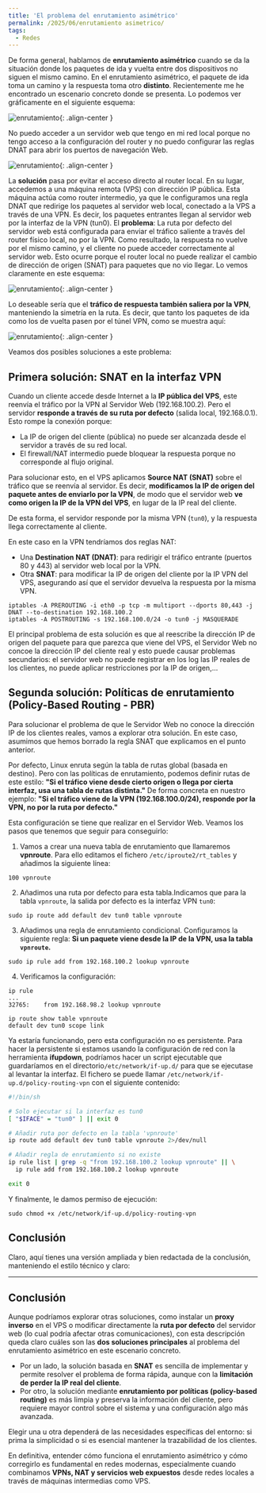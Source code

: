 ```yaml
---
title: 'El problema del enrutamiento asimétrico'
permalink: /2025/06/enrutamiento asimetrico/
tags:
  - Redes
---
```


De forma general, hablamos de **enrutamiento asimétrico** cuando se da la situación donde los paquetes de ida y vuelta entre dos dispositivos no siguen el mismo camino. En el enrutamiento asimétrico, el paquete de ida toma un camino y la respuesta toma otro **distinto**.
Recientemente me he encontrado un escenario concreto donde se presenta. Lo podemos ver gráficamente en el siguiente esquema:

![enrutamiento](https://www.josedomingo.org/pledin/assets/wp-content/uploads/2025/06/asimetrico1.png){: .align-center }

No puedo acceder a un servidor web que tengo en mi red local porque no tengo acceso a la configuración del router y no puedo configurar las reglas DNAT para abrir los puertos de navegación Web.
  
![enrutamiento](https://www.josedomingo.org/pledin/assets/wp-content/uploads/2025/06/asimetrico2.png){: .align-center }

La **solución** pasa por evitar el acceso directo al router local. En su lugar, accedemos a una máquina remota (VPS) con dirección IP pública. Esta máquina actúa como router intermedio, ya que le configuramos una regla DNAT que redirige los paquetes al servidor web local, conectado a la VPS a través de una VPN. Es decir, los paquetes entrantes llegan al servidor web por la interfaz de la VPN (tun0).
El **problema**: La ruta por defecto del servidor web está configurada para enviar el tráfico saliente a través del router físico local, no por la VPN. Como resultado, la respuesta no vuelve por el mismo camino, y el cliente no puede acceder correctamente al servidor web. Esto ocurre porque el router local no puede realizar el cambio de dirección de origen (SNAT) para paquetes que no vio llegar. Lo vemos claramente en este esquema:

![enrutamiento](https://www.josedomingo.org/pledin/assets/wp-content/uploads/2025/06/asimetrico3.png){: .align-center }

Lo deseable sería que el **tráfico de respuesta también saliera por la VPN**, manteniendo la simetría en la ruta. Es decir, que tanto los paquetes de ida como los de vuelta pasen por el túnel VPN, como se muestra aquí:

![enrutamiento](https://www.josedomingo.org/pledin/assets/wp-content/uploads/2025/06/asimetrico4.png){: .align-center }

Veamos dos posibles soluciones a este problema:

<!--more-->

## Primera solución:  SNAT en la interfaz VPN

Cuando un cliente accede desde Internet a la **IP pública del VPS**, este reenvía el tráfico por la VPN al Servidor Web (192.168.100.2). Pero el servidor **responde a través de su ruta por defecto** (salida local, 192.168.0.1). Esto rompe la conexión porque:

* La IP de origen del cliente (pública) no puede ser alcanzada desde el servidor a través de su red local.
* El firewall/NAT intermedio puede bloquear la respuesta porque no corresponde al flujo original.

Para solucionar esto, en el VPS aplicamos **Source NAT (SNAT)** sobre el tráfico que se reenvía al servidor. Es decir, **modificamos la IP de origen del paquete antes de enviarlo por la VPN**, de modo que el servidor web **ve como origen la IP de la VPN del VPS**, en lugar de la IP real del cliente.

De esta forma, el servidor responde por la misma VPN (`tun0`), y la respuesta llega correctamente al cliente.

En este caso en la VPN tendríamos dos reglas NAT:

* Una **Destination NAT (DNAT)**: para redirigir el tráfico entrante (puertos 80 y 443) al servidor web local por la VPN.
* Otra **SNAT**:     para modificar la IP de origen del cliente por la IP VPN del VPS, asegurando así que el servidor devuelva la respuesta por la misma VPN.


```
iptables -A PREROUTING -i eth0 -p tcp -m multiport --dports 80,443 -j DNAT --to-destination 192.168.100.2
iptables -A POSTROUTING -s 192.168.100.0/24 -o tun0 -j MASQUERADE
```

El principal problema de esta solución es que al reescribe la dirección IP de origen del paquete para que parezca que viene del VPS, el Servidor Web no concoe la dirección IP del cliente real y esto puede causar problemas secundarios: el servidor web no puede registrar en los log las IP reales de los clientes, no puede aplicar restricciones por la IP de origen,...

## Segunda solución: Políticas de enrutamiento (Policy-Based Routing - PBR)

Para solucionar el problema de que le Servidor Web no conoce la dirección IP de los clientes reales, vamos a explorar otra solución. En este caso, asumimos que hemos borrado la regla SNAT que explicamos en el punto anterior.

Por defecto, Linux enruta según la tabla de rutas global (basada en destino). Pero con las políticas de enrutamiento, podemos definir rutas de este estilo: **"Si el tráfico viene desde cierto origen o llega por cierta interfaz, usa una tabla de rutas distinta."** De forma concreta en nuestro ejemplo: **"Si el tráfico viene de la VPN (192.168.100.0/24), responde por la VPN, no por la ruta por defecto."**

Esta configuración se tiene que realizar en el Servidor Web. Veamos los pasos que tenemos que seguir para conseguirlo:

1.  Vamos a crear una nueva tabla de enrutamiento que llamaremos **vpnroute**. Para ello editamos el fichero `/etc/iproute2/rt_tables` y añadimos la siguiente línea:

  ```
  100 vpnroute
  ```

2. Añadimos una ruta por defecto para esta tabla.Indicamos que para la tabla `vpnroute`, la salida por defecto es la interfaz VPN `tun0`:

  ```
  sudo ip route add default dev tun0 table vpnroute
  ```

3. Añadimos una regla de enrutamiento condicional. Configuramos la siguiente regla: **Si un paquete viene desde la IP de la VPN, usa la tabla `vpnroute`.**

  ```
  sudo ip rule add from 192.168.100.2 lookup vpnroute
  ```

4. Verificamos la configuración:

  ```
  ip rule
  ...
  32765:	from 192.168.98.2 lookup vpnroute

  ip route show table vpnroute
  default dev tun0 scope link 
  ```

Ya estaría funcionando, pero esta configuración no es persistente. Para hacer la persistente si estamos usando la configuración de red con la herramienta **ifupdown**, podríamos hacer un script ejecutable que guardaríamos en el directorio`/etc/network/if-up.d/` para que se ejecutase al levantar la interfaz. El fichero se puede llamar `/etc/network/if-up.d/policy-routing-vpn` con el siguiente contenido:

```sh
#!/bin/sh

# Solo ejecutar si la interfaz es tun0
[ "$IFACE" = "tun0" ] || exit 0

# Añadir ruta por defecto en la tabla 'vpnroute'
ip route add default dev tun0 table vpnroute 2>/dev/null

# Añadir regla de enrutamiento si no existe
ip rule list | grep -q "from 192.168.100.2 lookup vpnroute" || \
  ip rule add from 192.168.100.2 lookup vpnroute

exit 0

```

Y finalmente, le damos permiso de ejecución:

```
sudo chmod +x /etc/network/if-up.d/policy-routing-vpn
```

## Conclusión

Claro, aquí tienes una versión ampliada y bien redactada de la conclusión, manteniendo el estilo técnico y claro:

---

## Conclusión

Aunque podríamos explorar otras soluciones, como instalar un **proxy inverso** en el VPS o modificar directamente la **ruta por defecto** del servidor web (lo cual podría afectar otras comunicaciones), con esta descripción queda claro cuáles son las **dos soluciones principales** al problema del enrutamiento asimétrico en este escenario concreto.

* Por un lado, la solución basada en **SNAT** es sencilla de implementar y permite resolver el problema de forma rápida, aunque con la **limitación de perder la IP real del cliente**.
* Por otro, la solución mediante **enrutamiento por políticas (policy-based routing)** es más limpia y preserva la información del cliente, pero requiere mayor control sobre el sistema y una configuración algo más avanzada.

Elegir una u otra dependerá de las necesidades específicas del entorno: si prima la simplicidad o si es esencial mantener la trazabilidad de los clientes.

En definitiva, entender cómo funciona el enrutamiento asimétrico y cómo corregirlo es fundamental en redes modernas, especialmente cuando combinamos **VPNs, NAT y servicios web expuestos** desde redes locales a través de máquinas intermedias como VPS.

